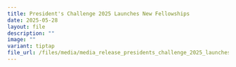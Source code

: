 ```yaml
---
title: President's Challenge 2025 Launches New Fellowships
date: 2025-05-28
layout: file
description: ""
image: ""
variant: tiptap
file_url: /files/media/media_release_presidents_challenge_2025_launches_new_fellowships.pdf
---
```

